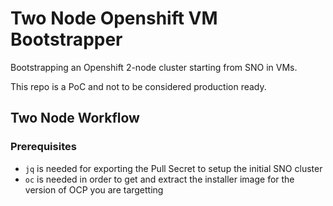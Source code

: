 # Two Node Openshift VM Bootstrapper
Bootstrapping an Openshift 2-node cluster starting from SNO in VMs. 

This repo is a PoC and not to be considered production ready.

## Two Node Workflow
### Prerequisites
- `jq` is needed for exporting the Pull Secret to setup the initial SNO cluster
- `oc` is needed in order to get and extract the installer image for the version of OCP you are targetting